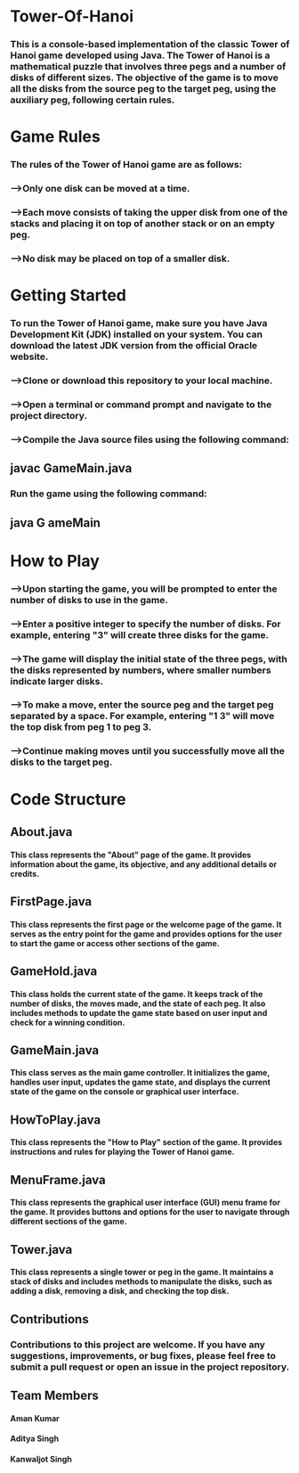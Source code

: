 # Tower-Of-Hanoi
<h3>This is a console-based implementation of the classic Tower of Hanoi game developed using Java. The Tower of Hanoi is a mathematical puzzle that involves three pegs and a number of disks of different sizes. The objective of the game is to move all the disks from the source peg to the target peg, using the auxiliary peg, following certain rules.
  <h1>Game Rules
    <h3>The rules of the Tower of Hanoi game are as follows:

<h3> -->Only one disk can be moved at a time.
<h3> -->Each move consists of taking the upper disk from one of the stacks and placing it on top of another stack or on an empty peg.
<h3> -->No disk may be placed on top of a smaller disk.
  <h1>Getting Started
    <h3>To run the Tower of Hanoi game, make sure you have Java Development Kit (JDK) installed on your system. You can download the latest JDK version from the official Oracle website.
      <h3> -->Clone or download this repository to your local machine.
<h3> -->Open a terminal or command prompt and navigate to the project directory.

<h3> -->Compile the Java source files using the following command:
  <h2> javac GameMain.java
    <h3>Run the game using the following command:
      <h2>java G  ameMain
        <h1>How to Play
          <h3>-->Upon starting the game, you will be prompted to enter the number of disks to use in the game.
<h3>-->Enter a positive integer to specify the number of disks. For example, entering "3" will create three disks for the game.
<h3>-->The game will display the initial state of the three pegs, with the disks represented by numbers, where smaller numbers indicate larger disks.
<h3>-->To make a move, enter the source peg and the target peg separated by a space. For example, entering "1 3" will move the top disk from peg 1 to peg 3.
<h3>-->Continue making moves until you successfully move all the disks to the target peg.
  <h1>Code Structure
    <h2>About.java
      <h4>This class represents the "About" page of the game. It provides information about the game, its objective, and any additional details or credits.
        <h2>FirstPage.java
          <h4>This class represents the first page or the welcome page of the game. It serves as the entry point for the game and provides options for the user to start the game or access other sections of the game.
            <h2>GameHold.java
              <h4>This class holds the current state of the game. It keeps track of the number of disks, the moves made, and the state of each peg. It also includes methods to update the game state based on user input and check for a winning condition.
                <h2>GameMain.java
                  <h4>This class serves as the main game controller. It initializes the game, handles user input, updates the game state, and displays the current state of the game on the console or graphical user interface.
                    <h2>HowToPlay.java
                      <h4>This class represents the "How to Play" section of the game. It provides instructions and rules for playing the Tower of Hanoi game.
                        <h2>MenuFrame.java
                          <h4>This class represents the graphical user interface (GUI) menu frame for the game. It provides buttons and options for the user to navigate through different sections of the game.
                            <h2>Tower.java
                              <h4>This class represents a single tower or peg in the game. It maintains a stack of disks and includes methods to manipulate the disks, such as adding a disk, removing a disk, and checking the top disk.
                                <h2>Contributions
                                  <h3>Contributions to this project are welcome. If you have any suggestions, improvements, or bug fixes, please feel free to submit a pull request or open an issue in the project repository.
                                    <h2>Team Members
                                      <h4>Aman Kumar
                                        <h4>Aditya Singh
                                        <h4>Kanwaljot Singh
